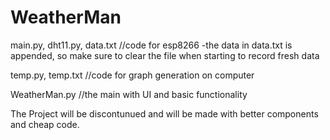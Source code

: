 # WeatherMan

main.py, dht11.py, data.txt //code for esp8266
-the data in data.txt is appended, so make sure to clear the file when starting to record fresh data

temp.py, temp.txt //code for graph generation on computer

WeatherMan.py //the main with UI and basic functionality






The Project will be discontunued and will be made with better components and cheap code.
